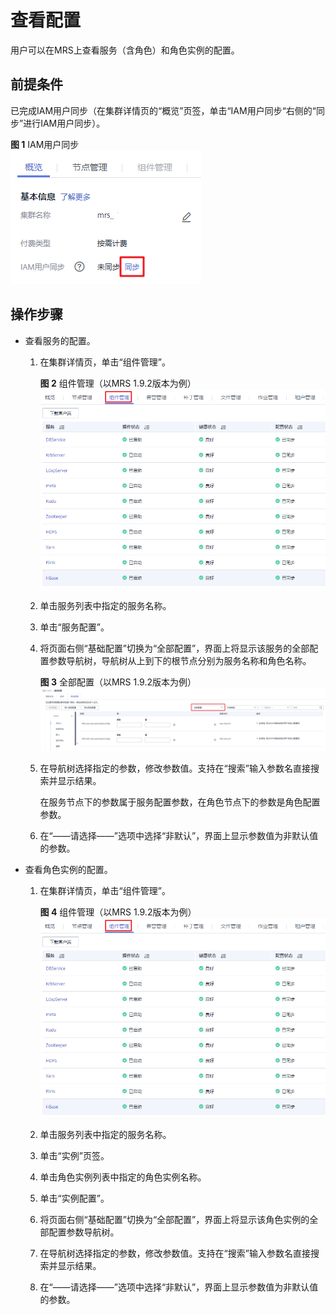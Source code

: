 # 查看配置<a name="mrs_01_0202"></a>

用户可以在MRS上查看服务（含角色）和角色实例的配置。

## 前提条件<a name="section19851821141510"></a>

已完成IAM用户同步（在集群详情页的“概览”页签，单击“IAM用户同步“右侧的“同步”进行IAM用户同步）。

**图 1**  IAM用户同步<a name="zh-cn_topic_0173397446_fig147531617121511"></a>  
![](figures/IAM用户同步.png "IAM用户同步")

## 操作步骤<a name="section57856613174626"></a>

-   查看服务的配置。
    1.  在集群详情页，单击“组件管理”。

        **图 2**  组件管理（以MRS 1.9.2版本为例）<a name="fig9793115132417"></a>  
        ![](figures/组件管理（以MRS-1-9-2版本为例）.png "组件管理（以MRS-1-9-2版本为例）")

    2.  单击服务列表中指定的服务名称。
    3.  单击“服务配置”。
    4.  将页面右侧“基础配置”切换为“全部配置”，界面上将显示该服务的全部配置参数导航树，导航树从上到下的根节点分别为服务名称和角色名称。

        **图 3**  全部配置（以MRS 1.9.2版本为例）<a name="fig19794105112418"></a>  
        ![](figures/全部配置（以MRS-1-9-2版本为例）.png "全部配置（以MRS-1-9-2版本为例）")

    5.  在导航树选择指定的参数，修改参数值。支持在“搜索”输入参数名直接搜索并显示结果。

        在服务节点下的参数属于服务配置参数，在角色节点下的参数是角色配置参数。

    6.  在“——请选择——”选项中选择“非默认”，界面上显示参数值为非默认值的参数。

-   查看角色实例的配置。
    1.  在集群详情页，单击“组件管理”。

        **图 4**  组件管理（以MRS 1.9.2版本为例）<a name="fig16960192962813"></a>  
        ![](figures/组件管理（以MRS-1-9-2版本为例）.png "组件管理（以MRS-1-9-2版本为例）")

    2.  单击服务列表中指定的服务名称。
    3.  单击“实例”页签。
    4.  单击角色实例列表中指定的角色实例名称。
    5.  单击“实例配置”。
    6.  将页面右侧“基础配置”切换为“全部配置”，界面上将显示该角色实例的全部配置参数导航树。
    7.  在导航树选择指定的参数，修改参数值。支持在“搜索”输入参数名直接搜索并显示结果。
    8.  在“——请选择——”选项中选择“非默认”，界面上显示参数值为非默认值的参数。



